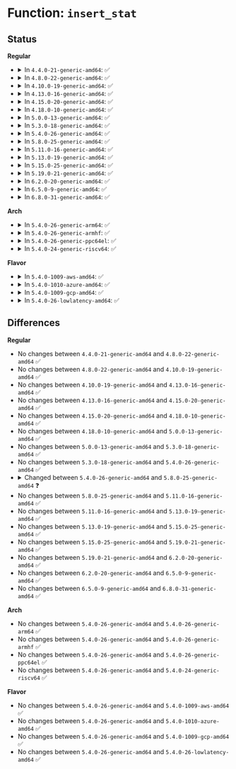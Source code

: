 # Function: <code>insert_stat</code>

## Status
<b>Regular</b>
<ul>
<li>
<details>
<summary>In <code>4.4.0-21-generic-amd64</code>: ✅</summary>

```c
int insert_stat(struct rb_root * root, void * stat, cmp_stat_t cmp)
```

```json
{
  "name": "insert_stat",
  "collision_type": "Unique Static",
  "inline_type": "No",
  "funcs": [
    {
      "addr": 18446744071580245136,
      "name": "insert_stat",
      "external": false,
      "loc": "kernel/trace/trace_stat.c:76",
      "file": "kernel/trace/trace_stat.c",
      "inline": "seen, unknown",
      "caller_inline": [],
      "caller_func": [
        "kernel/trace/trace_stat.c:tracing_stat_open",
        "kernel/trace/trace_stat.c:tracing_stat_open"
      ]
    }
  ],
  "symbols": [
    {
      "addr": 18446744071580245136,
      "name": "insert_stat",
      "section": ".text",
      "bind": "STB_LOCAL",
      "size": 152
    }
  ]
}
```
</details>
</li>
<li>
<details>
<summary>In <code>4.8.0-22-generic-amd64</code>: ✅</summary>

```c
int insert_stat(struct rb_root * root, void * stat, cmp_stat_t cmp)
```

```json
{
  "name": "insert_stat",
  "collision_type": "Unique Static",
  "inline_type": "No",
  "funcs": [
    {
      "addr": 18446744071580282816,
      "name": "insert_stat",
      "external": false,
      "loc": "kernel/trace/trace_stat.c:76",
      "file": "kernel/trace/trace_stat.c",
      "inline": "seen, unknown",
      "caller_inline": [],
      "caller_func": [
        "kernel/trace/trace_stat.c:tracing_stat_open",
        "kernel/trace/trace_stat.c:tracing_stat_open"
      ]
    }
  ],
  "symbols": [
    {
      "addr": 18446744071580282816,
      "name": "insert_stat",
      "section": ".text",
      "bind": "STB_LOCAL",
      "size": 152
    }
  ]
}
```
</details>
</li>
<li>
<details>
<summary>In <code>4.10.0-19-generic-amd64</code>: ✅</summary>

```c
int insert_stat(struct rb_root * root, void * stat, cmp_stat_t cmp)
```

```json
{
  "name": "insert_stat",
  "collision_type": "Unique Static",
  "inline_type": "No",
  "funcs": [
    {
      "addr": 18446744071580326368,
      "name": "insert_stat",
      "external": false,
      "loc": "kernel/trace/trace_stat.c:76",
      "file": "kernel/trace/trace_stat.c",
      "inline": "seen, unknown",
      "caller_inline": [],
      "caller_func": [
        "kernel/trace/trace_stat.c:tracing_stat_open",
        "kernel/trace/trace_stat.c:tracing_stat_open"
      ]
    }
  ],
  "symbols": [
    {
      "addr": 18446744071580326368,
      "name": "insert_stat",
      "section": ".text",
      "bind": "STB_LOCAL",
      "size": 152
    }
  ]
}
```
</details>
</li>
<li>
<details>
<summary>In <code>4.13.0-16-generic-amd64</code>: ✅</summary>

```c
int insert_stat(struct rb_root * root, void * stat, cmp_stat_t cmp)
```

```json
{
  "name": "insert_stat",
  "collision_type": "Unique Static",
  "inline_type": "No",
  "funcs": [
    {
      "addr": 18446744071580338528,
      "name": "insert_stat",
      "external": false,
      "loc": "kernel/trace/trace_stat.c:76",
      "file": "kernel/trace/trace_stat.c",
      "inline": "seen, unknown",
      "caller_inline": [],
      "caller_func": [
        "kernel/trace/trace_stat.c:tracing_stat_open",
        "kernel/trace/trace_stat.c:tracing_stat_open"
      ]
    }
  ],
  "symbols": [
    {
      "addr": 18446744071580338528,
      "name": "insert_stat",
      "section": ".text",
      "bind": "STB_LOCAL",
      "size": 152
    }
  ]
}
```
</details>
</li>
<li>
<details>
<summary>In <code>4.15.0-20-generic-amd64</code>: ✅</summary>

```c
int insert_stat(struct rb_root * root, void * stat, cmp_stat_t cmp)
```

```json
{
  "name": "insert_stat",
  "collision_type": "Unique Static",
  "inline_type": "No",
  "funcs": [
    {
      "addr": 18446744071580391936,
      "name": "insert_stat",
      "external": false,
      "loc": "kernel/trace/trace_stat.c:77",
      "file": "kernel/trace/trace_stat.c",
      "inline": "seen, unknown",
      "caller_inline": [],
      "caller_func": [
        "kernel/trace/trace_stat.c:tracing_stat_open",
        "kernel/trace/trace_stat.c:tracing_stat_open"
      ]
    }
  ],
  "symbols": [
    {
      "addr": 18446744071580391936,
      "name": "insert_stat",
      "section": ".text",
      "bind": "STB_LOCAL",
      "size": 154
    }
  ]
}
```
</details>
</li>
<li>
<details>
<summary>In <code>4.18.0-10-generic-amd64</code>: ✅</summary>

```c
int insert_stat(struct rb_root * root, void * stat, cmp_stat_t cmp)
```

```json
{
  "name": "insert_stat",
  "collision_type": "Unique Static",
  "inline_type": "No",
  "funcs": [
    {
      "addr": 18446744071580453856,
      "name": "insert_stat",
      "external": false,
      "loc": "kernel/trace/trace_stat.c:77",
      "file": "kernel/trace/trace_stat.c",
      "inline": "seen, unknown",
      "caller_inline": [],
      "caller_func": [
        "kernel/trace/trace_stat.c:tracing_stat_open",
        "kernel/trace/trace_stat.c:tracing_stat_open"
      ]
    }
  ],
  "symbols": [
    {
      "addr": 18446744071580453856,
      "name": "insert_stat",
      "section": ".text",
      "bind": "STB_LOCAL",
      "size": 154
    }
  ]
}
```
</details>
</li>
<li>
<details>
<summary>In <code>5.0.0-13-generic-amd64</code>: ✅</summary>

```c
int insert_stat(struct rb_root * root, void * stat, cmp_stat_t cmp)
```

```json
{
  "name": "insert_stat",
  "collision_type": "Unique Static",
  "inline_type": "No",
  "funcs": [
    {
      "addr": 18446744071580509328,
      "name": "insert_stat",
      "external": false,
      "loc": "kernel/trace/trace_stat.c:77",
      "file": "kernel/trace/trace_stat.c",
      "inline": "seen, unknown",
      "caller_inline": [],
      "caller_func": [
        "kernel/trace/trace_stat.c:tracing_stat_open",
        "kernel/trace/trace_stat.c:tracing_stat_open"
      ]
    }
  ],
  "symbols": [
    {
      "addr": 18446744071580509328,
      "name": "insert_stat",
      "section": ".text",
      "bind": "STB_LOCAL",
      "size": 154
    }
  ]
}
```
</details>
</li>
<li>
<details>
<summary>In <code>5.3.0-18-generic-amd64</code>: ✅</summary>

```c
int insert_stat(struct rb_root * root, void * stat, cmp_stat_t cmp)
```

```json
{
  "name": "insert_stat",
  "collision_type": "Unique Static",
  "inline_type": "No",
  "funcs": [
    {
      "addr": 18446744071580566320,
      "name": "insert_stat",
      "external": false,
      "loc": "kernel/trace/trace_stat.c:77",
      "file": "kernel/trace/trace_stat.c",
      "inline": "seen, unknown",
      "caller_inline": [],
      "caller_func": [
        "kernel/trace/trace_stat.c:tracing_stat_open",
        "kernel/trace/trace_stat.c:tracing_stat_open"
      ]
    }
  ],
  "symbols": [
    {
      "addr": 18446744071580566320,
      "name": "insert_stat",
      "section": ".text",
      "bind": "STB_LOCAL",
      "size": 176
    }
  ]
}
```
</details>
</li>
<li>
<details>
<summary>In <code>5.4.0-26-generic-amd64</code>: ✅</summary>

```c
int insert_stat(struct rb_root * root, void * stat, cmp_stat_t cmp)
```

```json
{
  "name": "insert_stat",
  "collision_type": "Unique Static",
  "inline_type": "No",
  "funcs": [
    {
      "addr": 18446744071580613408,
      "name": "insert_stat",
      "external": false,
      "loc": "kernel/trace/trace_stat.c:77",
      "file": "kernel/trace/trace_stat.c",
      "inline": "seen, unknown",
      "caller_inline": [],
      "caller_func": [
        "kernel/trace/trace_stat.c:tracing_stat_open",
        "kernel/trace/trace_stat.c:tracing_stat_open"
      ]
    }
  ],
  "symbols": [
    {
      "addr": 18446744071580613408,
      "name": "insert_stat",
      "section": ".text",
      "bind": "STB_LOCAL",
      "size": 176
    }
  ]
}
```
</details>
</li>
<li>
<details>
<summary>In <code>5.8.0-25-generic-amd64</code>: ✅</summary>

```c
int insert_stat(struct rb_root * root, void * stat, cmp_func_t cmp)
```

```json
{
  "name": "insert_stat",
  "collision_type": "Unique Static",
  "inline_type": "No",
  "funcs": [
    {
      "addr": 18446744071580712160,
      "name": "insert_stat",
      "external": false,
      "loc": "kernel/trace/trace_stat.c:75",
      "file": "kernel/trace/trace_stat.c",
      "inline": "seen, unknown",
      "caller_inline": [],
      "caller_func": [
        "kernel/trace/trace_stat.c:stat_seq_init",
        "kernel/trace/trace_stat.c:stat_seq_init"
      ]
    }
  ],
  "symbols": [
    {
      "addr": 18446744071580712160,
      "name": "insert_stat",
      "section": ".text",
      "bind": "STB_LOCAL",
      "size": 176
    }
  ]
}
```
</details>
</li>
<li>
<details>
<summary>In <code>5.11.0-16-generic-amd64</code>: ✅</summary>

```c
int insert_stat(struct rb_root * root, void * stat, cmp_func_t cmp)
```

```json
{
  "name": "insert_stat",
  "collision_type": "Unique Static",
  "inline_type": "No",
  "funcs": [
    {
      "addr": 18446744071580701664,
      "name": "insert_stat",
      "external": false,
      "loc": "kernel/trace/trace_stat.c:75",
      "file": "kernel/trace/trace_stat.c",
      "inline": "seen, unknown",
      "caller_inline": [],
      "caller_func": [
        "kernel/trace/trace_stat.c:stat_seq_init",
        "kernel/trace/trace_stat.c:stat_seq_init"
      ]
    }
  ],
  "symbols": [
    {
      "addr": 18446744071580701664,
      "name": "insert_stat",
      "section": ".text",
      "bind": "STB_LOCAL",
      "size": 176
    }
  ]
}
```
</details>
</li>
<li>
<details>
<summary>In <code>5.13.0-19-generic-amd64</code>: ✅</summary>

```c
int insert_stat(struct rb_root * root, void * stat, cmp_func_t cmp)
```

```json
{
  "name": "insert_stat",
  "collision_type": "Unique Static",
  "inline_type": "No",
  "funcs": [
    {
      "addr": 18446744071580706256,
      "name": "insert_stat",
      "external": false,
      "loc": "kernel/trace/trace_stat.c:75",
      "file": "kernel/trace/trace_stat.c",
      "inline": "seen, unknown",
      "caller_inline": [],
      "caller_func": [
        "kernel/trace/trace_stat.c:tracing_stat_open",
        "kernel/trace/trace_stat.c:tracing_stat_open"
      ]
    }
  ],
  "symbols": [
    {
      "addr": 18446744071580706256,
      "name": "insert_stat",
      "section": ".text",
      "bind": "STB_LOCAL",
      "size": 176
    }
  ]
}
```
</details>
</li>
<li>
<details>
<summary>In <code>5.15.0-25-generic-amd64</code>: ✅</summary>

```c
int insert_stat(struct rb_root * root, void * stat, cmp_func_t cmp)
```

```json
{
  "name": "insert_stat",
  "collision_type": "Unique Static",
  "inline_type": "No",
  "funcs": [
    {
      "addr": 18446744071580883904,
      "name": "insert_stat",
      "external": false,
      "loc": "kernel/trace/trace_stat.c:75",
      "file": "kernel/trace/trace_stat.c",
      "inline": "seen, unknown",
      "caller_inline": [],
      "caller_func": [
        "kernel/trace/trace_stat.c:tracing_stat_open",
        "kernel/trace/trace_stat.c:tracing_stat_open"
      ]
    }
  ],
  "symbols": [
    {
      "addr": 18446744071580883904,
      "name": "insert_stat",
      "section": ".text",
      "bind": "STB_LOCAL",
      "size": 176
    }
  ]
}
```
</details>
</li>
<li>
<details>
<summary>In <code>5.19.0-21-generic-amd64</code>: ✅</summary>

```c
int insert_stat(struct rb_root * root, void * stat, cmp_func_t cmp)
```

```json
{
  "name": "insert_stat",
  "collision_type": "Unique Static",
  "inline_type": "No",
  "funcs": [
    {
      "addr": 18446744071581115840,
      "name": "insert_stat",
      "external": false,
      "loc": "kernel/trace/trace_stat.c:75",
      "file": "kernel/trace/trace_stat.c",
      "inline": "seen, unknown",
      "caller_inline": [],
      "caller_func": [
        "kernel/trace/trace_stat.c:tracing_stat_open",
        "kernel/trace/trace_stat.c:tracing_stat_open"
      ]
    }
  ],
  "symbols": [
    {
      "addr": 18446744071581115840,
      "name": "insert_stat",
      "section": ".text",
      "bind": "STB_LOCAL",
      "size": 191
    }
  ]
}
```
</details>
</li>
<li>
<details>
<summary>In <code>6.2.0-20-generic-amd64</code>: ✅</summary>

```c
int insert_stat(struct rb_root * root, void * stat, cmp_func_t cmp)
```

```json
{
  "name": "insert_stat",
  "collision_type": "Unique Static",
  "inline_type": "No",
  "funcs": [
    {
      "addr": 18446744071581425216,
      "name": "insert_stat",
      "external": false,
      "loc": "kernel/trace/trace_stat.c:75",
      "file": "kernel/trace/trace_stat.c",
      "inline": "seen, unknown",
      "caller_inline": [],
      "caller_func": [
        "kernel/trace/trace_stat.c:tracing_stat_open",
        "kernel/trace/trace_stat.c:tracing_stat_open"
      ]
    }
  ],
  "symbols": [
    {
      "addr": 18446744071581425216,
      "name": "insert_stat",
      "section": ".text",
      "bind": "STB_LOCAL",
      "size": 191
    }
  ]
}
```
</details>
</li>
<li>
<details>
<summary>In <code>6.5.0-9-generic-amd64</code>: ✅</summary>

```c
int insert_stat(struct rb_root * root, void * stat, cmp_func_t cmp)
```

```json
{
  "name": "insert_stat",
  "collision_type": "Unique Static",
  "inline_type": "No",
  "funcs": [
    {
      "addr": 18446744071581521920,
      "name": "insert_stat",
      "external": false,
      "loc": "kernel/trace/trace_stat.c:75",
      "file": "kernel/trace/trace_stat.c",
      "inline": "seen, unknown",
      "caller_inline": [],
      "caller_func": [
        "kernel/trace/trace_stat.c:tracing_stat_open",
        "kernel/trace/trace_stat.c:tracing_stat_open"
      ]
    }
  ],
  "symbols": [
    {
      "addr": 18446744071581521920,
      "name": "insert_stat",
      "section": ".text",
      "bind": "STB_LOCAL",
      "size": 191
    }
  ]
}
```
</details>
</li>
<li>
<details>
<summary>In <code>6.8.0-31-generic-amd64</code>: ✅</summary>

```c
int insert_stat(struct rb_root * root, void * stat, cmp_func_t cmp)
```

```json
{
  "name": "insert_stat",
  "collision_type": "Unique Static",
  "inline_type": "No",
  "funcs": [
    {
      "addr": 18446744071581633520,
      "name": "insert_stat",
      "external": false,
      "loc": "kernel/trace/trace_stat.c:75",
      "file": "kernel/trace/trace_stat.c",
      "inline": "seen, unknown",
      "caller_inline": [],
      "caller_func": [
        "kernel/trace/trace_stat.c:tracing_stat_open",
        "kernel/trace/trace_stat.c:tracing_stat_open"
      ]
    }
  ],
  "symbols": [
    {
      "addr": 18446744071581633520,
      "name": "insert_stat",
      "section": ".text",
      "bind": "STB_LOCAL",
      "size": 238
    }
  ]
}
```
</details>
</li>
</ul>
<b>Arch</b>
<ul>
<li>
<details>
<summary>In <code>5.4.0-26-generic-arm64</code>: ✅</summary>

```c
int insert_stat(struct rb_root * root, void * stat, cmp_stat_t cmp)
```

```json
{
  "name": "insert_stat",
  "collision_type": "Unique Static",
  "inline_type": "No",
  "funcs": [
    {
      "addr": 18446603336491913400,
      "name": "insert_stat",
      "external": false,
      "loc": "kernel/trace/trace_stat.c:77",
      "file": "kernel/trace/trace_stat.c",
      "inline": "seen, unknown",
      "caller_inline": [],
      "caller_func": [
        "kernel/trace/trace_stat.c:tracing_stat_open",
        "kernel/trace/trace_stat.c:tracing_stat_open"
      ]
    }
  ],
  "symbols": [
    {
      "addr": 18446603336491913400,
      "name": "insert_stat",
      "section": ".text",
      "bind": "STB_LOCAL",
      "size": 188
    }
  ]
}
```
</details>
</li>
<li>
<details>
<summary>In <code>5.4.0-26-generic-armhf</code>: ✅</summary>

```c
int insert_stat(struct rb_root * root, void * stat, cmp_stat_t cmp)
```

```json
{
  "name": "insert_stat",
  "collision_type": "Unique Static",
  "inline_type": "No",
  "funcs": [
    {
      "addr": 3225856024,
      "name": "insert_stat",
      "external": false,
      "loc": "kernel/trace/trace_stat.c:77",
      "file": "kernel/trace/trace_stat.c",
      "inline": "seen, unknown",
      "caller_inline": [],
      "caller_func": [
        "kernel/trace/trace_stat.c:tracing_stat_open",
        "kernel/trace/trace_stat.c:tracing_stat_open"
      ]
    }
  ],
  "symbols": [
    {
      "addr": 3225856024,
      "name": "insert_stat",
      "section": ".text",
      "bind": "STB_LOCAL",
      "size": 180
    }
  ]
}
```
</details>
</li>
<li>
<details>
<summary>In <code>5.4.0-26-generic-ppc64el</code>: ✅</summary>

```c
int insert_stat(struct rb_root * root, void * stat, cmp_stat_t cmp)
```

```json
{
  "name": "insert_stat",
  "collision_type": "Unique Static",
  "inline_type": "No",
  "funcs": [
    {
      "addr": 13835058055285005248,
      "name": "insert_stat",
      "external": false,
      "loc": "kernel/trace/trace_stat.c:77",
      "file": "kernel/trace/trace_stat.c",
      "inline": "seen, unknown",
      "caller_inline": [],
      "caller_func": [
        "kernel/trace/trace_stat.c:tracing_stat_open",
        "kernel/trace/trace_stat.c:tracing_stat_open"
      ]
    }
  ],
  "symbols": [
    {
      "addr": 13835058055285005248,
      "name": "insert_stat",
      "section": ".text",
      "bind": "STB_LOCAL",
      "size": 288
    }
  ]
}
```
</details>
</li>
<li>
<details>
<summary>In <code>5.4.0-24-generic-riscv64</code>: ✅</summary>

```c
int insert_stat(struct rb_root * root, void * stat, cmp_stat_t cmp)
```

```json
{
  "name": "insert_stat",
  "collision_type": "Unique Static",
  "inline_type": "No",
  "funcs": [
    {
      "addr": 18446743936272198848,
      "name": "insert_stat",
      "external": false,
      "loc": "kernel/trace/trace_stat.c:77",
      "file": "kernel/trace/trace_stat.c",
      "inline": "seen, unknown",
      "caller_inline": [],
      "caller_func": [
        "kernel/trace/trace_stat.c:tracing_stat_open",
        "kernel/trace/trace_stat.c:tracing_stat_open"
      ]
    }
  ],
  "symbols": [
    {
      "addr": 18446743936272198848,
      "name": "insert_stat",
      "section": ".text",
      "bind": "STB_LOCAL",
      "size": 152
    }
  ]
}
```
</details>
</li>
</ul>
<b>Flavor</b>
<ul>
<li>
<details>
<summary>In <code>5.4.0-1009-aws-amd64</code>: ✅</summary>

```c
int insert_stat(struct rb_root * root, void * stat, cmp_stat_t cmp)
```

```json
{
  "name": "insert_stat",
  "collision_type": "Unique Static",
  "inline_type": "No",
  "funcs": [
    {
      "addr": 18446744071580582208,
      "name": "insert_stat",
      "external": false,
      "loc": "kernel/trace/trace_stat.c:77",
      "file": "kernel/trace/trace_stat.c",
      "inline": "seen, unknown",
      "caller_inline": [],
      "caller_func": [
        "kernel/trace/trace_stat.c:tracing_stat_open",
        "kernel/trace/trace_stat.c:tracing_stat_open"
      ]
    }
  ],
  "symbols": [
    {
      "addr": 18446744071580582208,
      "name": "insert_stat",
      "section": ".text",
      "bind": "STB_LOCAL",
      "size": 176
    }
  ]
}
```
</details>
</li>
<li>
<details>
<summary>In <code>5.4.0-1010-azure-amd64</code>: ✅</summary>

```c
int insert_stat(struct rb_root * root, void * stat, cmp_stat_t cmp)
```

```json
{
  "name": "insert_stat",
  "collision_type": "Unique Static",
  "inline_type": "No",
  "funcs": [
    {
      "addr": 18446744071580528832,
      "name": "insert_stat",
      "external": false,
      "loc": "kernel/trace/trace_stat.c:77",
      "file": "kernel/trace/trace_stat.c",
      "inline": "seen, unknown",
      "caller_inline": [],
      "caller_func": [
        "kernel/trace/trace_stat.c:tracing_stat_open",
        "kernel/trace/trace_stat.c:tracing_stat_open"
      ]
    }
  ],
  "symbols": [
    {
      "addr": 18446744071580528832,
      "name": "insert_stat",
      "section": ".text",
      "bind": "STB_LOCAL",
      "size": 176
    }
  ]
}
```
</details>
</li>
<li>
<details>
<summary>In <code>5.4.0-1009-gcp-amd64</code>: ✅</summary>

```c
int insert_stat(struct rb_root * root, void * stat, cmp_stat_t cmp)
```

```json
{
  "name": "insert_stat",
  "collision_type": "Unique Static",
  "inline_type": "No",
  "funcs": [
    {
      "addr": 18446744071580573456,
      "name": "insert_stat",
      "external": false,
      "loc": "kernel/trace/trace_stat.c:77",
      "file": "kernel/trace/trace_stat.c",
      "inline": "seen, unknown",
      "caller_inline": [],
      "caller_func": [
        "kernel/trace/trace_stat.c:tracing_stat_open",
        "kernel/trace/trace_stat.c:tracing_stat_open"
      ]
    }
  ],
  "symbols": [
    {
      "addr": 18446744071580573456,
      "name": "insert_stat",
      "section": ".text",
      "bind": "STB_LOCAL",
      "size": 176
    }
  ]
}
```
</details>
</li>
<li>
<details>
<summary>In <code>5.4.0-26-lowlatency-amd64</code>: ✅</summary>

```c
int insert_stat(struct rb_root * root, void * stat, cmp_stat_t cmp)
```

```json
{
  "name": "insert_stat",
  "collision_type": "Unique Static",
  "inline_type": "No",
  "funcs": [
    {
      "addr": 18446744071580630192,
      "name": "insert_stat",
      "external": false,
      "loc": "kernel/trace/trace_stat.c:77",
      "file": "kernel/trace/trace_stat.c",
      "inline": "seen, unknown",
      "caller_inline": [],
      "caller_func": [
        "kernel/trace/trace_stat.c:tracing_stat_open",
        "kernel/trace/trace_stat.c:tracing_stat_open"
      ]
    }
  ],
  "symbols": [
    {
      "addr": 18446744071580630192,
      "name": "insert_stat",
      "section": ".text",
      "bind": "STB_LOCAL",
      "size": 176
    }
  ]
}
```
</details>
</li>
</ul>

## Differences
<b>Regular</b>
<ul>
<li>
No changes between <code>4.4.0-21-generic-amd64</code> and <code>4.8.0-22-generic-amd64</code> ✅
</li>
<li>
No changes between <code>4.8.0-22-generic-amd64</code> and <code>4.10.0-19-generic-amd64</code> ✅
</li>
<li>
No changes between <code>4.10.0-19-generic-amd64</code> and <code>4.13.0-16-generic-amd64</code> ✅
</li>
<li>
No changes between <code>4.13.0-16-generic-amd64</code> and <code>4.15.0-20-generic-amd64</code> ✅
</li>
<li>
No changes between <code>4.15.0-20-generic-amd64</code> and <code>4.18.0-10-generic-amd64</code> ✅
</li>
<li>
No changes between <code>4.18.0-10-generic-amd64</code> and <code>5.0.0-13-generic-amd64</code> ✅
</li>
<li>
No changes between <code>5.0.0-13-generic-amd64</code> and <code>5.3.0-18-generic-amd64</code> ✅
</li>
<li>
No changes between <code>5.3.0-18-generic-amd64</code> and <code>5.4.0-26-generic-amd64</code> ✅
</li>
<li>
<details>
<summary>Changed between <code>5.4.0-26-generic-amd64</code> and <code>5.8.0-25-generic-amd64</code> ❓</summary>
<ul>
<li>
<b>Param type changed. </b>
<code>cmp_stat_t cmp</code> ➡️ <code>cmp_func_t cmp</code>
</li>
</ul>
</details>
</li>
<li>
No changes between <code>5.8.0-25-generic-amd64</code> and <code>5.11.0-16-generic-amd64</code> ✅
</li>
<li>
No changes between <code>5.11.0-16-generic-amd64</code> and <code>5.13.0-19-generic-amd64</code> ✅
</li>
<li>
No changes between <code>5.13.0-19-generic-amd64</code> and <code>5.15.0-25-generic-amd64</code> ✅
</li>
<li>
No changes between <code>5.15.0-25-generic-amd64</code> and <code>5.19.0-21-generic-amd64</code> ✅
</li>
<li>
No changes between <code>5.19.0-21-generic-amd64</code> and <code>6.2.0-20-generic-amd64</code> ✅
</li>
<li>
No changes between <code>6.2.0-20-generic-amd64</code> and <code>6.5.0-9-generic-amd64</code> ✅
</li>
<li>
No changes between <code>6.5.0-9-generic-amd64</code> and <code>6.8.0-31-generic-amd64</code> ✅
</li>
</ul>
<b>Arch</b>
<ul>
<li>
No changes between <code>5.4.0-26-generic-amd64</code> and <code>5.4.0-26-generic-arm64</code> ✅
</li>
<li>
No changes between <code>5.4.0-26-generic-amd64</code> and <code>5.4.0-26-generic-armhf</code> ✅
</li>
<li>
No changes between <code>5.4.0-26-generic-amd64</code> and <code>5.4.0-26-generic-ppc64el</code> ✅
</li>
<li>
No changes between <code>5.4.0-26-generic-amd64</code> and <code>5.4.0-24-generic-riscv64</code> ✅
</li>
</ul>
<b>Flavor</b>
<ul>
<li>
No changes between <code>5.4.0-26-generic-amd64</code> and <code>5.4.0-1009-aws-amd64</code> ✅
</li>
<li>
No changes between <code>5.4.0-26-generic-amd64</code> and <code>5.4.0-1010-azure-amd64</code> ✅
</li>
<li>
No changes between <code>5.4.0-26-generic-amd64</code> and <code>5.4.0-1009-gcp-amd64</code> ✅
</li>
<li>
No changes between <code>5.4.0-26-generic-amd64</code> and <code>5.4.0-26-lowlatency-amd64</code> ✅
</li>
</ul>
